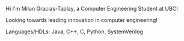 Hi I'm Milun Gracias-Taplay, a Computer Engineering Student at UBC!

Looking towards leading innovation in computer engineering!

Languages/HDLs: Java, C++, C, Python, SystemVerilog

<!--
**m1lun/m1lun** is a ✨ _special_ ✨ repository because its `README.md` (this file) appears on your GitHub profile.

Here are some ideas to get you started:

- 🔭 I’m currently working on ...
- 🌱 I’m currently learning ...
- 👯 I’m looking to collaborate on ...
- 🤔 I’m looking for help with ...
- 💬 Ask me about ...
- 📫 How to reach me: ...
- 😄 Pronouns: ...
- ⚡ Fun fact: ...
-->
